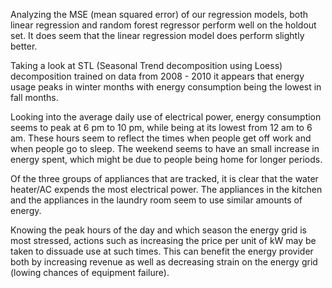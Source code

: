 Analyzing the MSE (mean squared error) of our regression models, both linear regression and random forest regressor 
perform well on the holdout set. It does seem that the linear regression model does perform slightly better. 

Taking a look at STL (Seasonal Trend decomposition using Loess) decomposition trained on data from 2008 - 2010 it appears 
that energy usage peaks in winter months with energy consumption being the lowest in fall months. 

Looking into the average daily use of electrical power, energy consumption seems to peak at 6 pm to 10 pm, while being at 
its lowest from 12 am to 6 am. These hours seem to reflect the times when people get off work and when people go to sleep. 
The weekend seems to have an small increase in energy spent, which might be due to people being home for longer periods. 

Of the three groups of appliances that are tracked, it is clear that the water heater/AC expends the most electrical power. 
The appliances in the kitchen and the appliances in the laundry room seem to use similar amounts of energy. 

Knowing the peak hours of the day and which season the energy grid is most stressed, actions such as increasing the price per 
unit of kW may be taken to dissuade use at such times. This can benefit the energy provider both by increasing revenue as well
as decreasing strain on the energy grid (lowing chances of equipment failure). 

